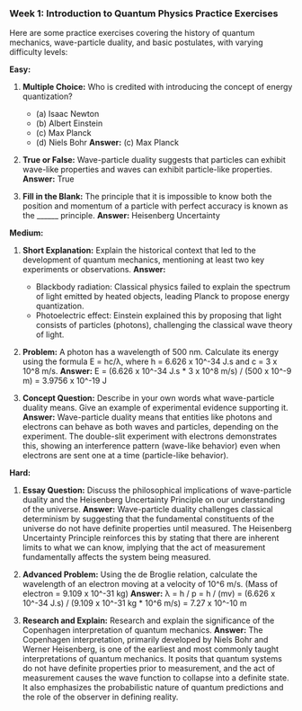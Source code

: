 ### Week 1: Introduction to Quantum Physics Practice Exercises

Here are some practice exercises covering the history of quantum mechanics, wave-particle duality, and basic postulates, with varying difficulty levels:

**Easy:**

1.  **Multiple Choice:** Who is credited with introducing the concept of energy quantization?
    *   (a) Isaac Newton
    *   (b) Albert Einstein
    *   (c) Max Planck
    *   (d) Niels Bohr
    **Answer:** (c) Max Planck

2.  **True or False:** Wave-particle duality suggests that particles can exhibit wave-like properties and waves can exhibit particle-like properties.
    **Answer:** True

3.  **Fill in the Blank:** The principle that it is impossible to know both the position and momentum of a particle with perfect accuracy is known as the ______ principle.
    **Answer:** Heisenberg Uncertainty

**Medium:**

1.  **Short Explanation:** Explain the historical context that led to the development of quantum mechanics, mentioning at least two key experiments or observations.
    **Answer:**
    *   Blackbody radiation: Classical physics failed to explain the spectrum of light emitted by heated objects, leading Planck to propose energy quantization.
    *   Photoelectric effect: Einstein explained this by proposing that light consists of particles (photons), challenging the classical wave theory of light.

2.  **Problem:** A photon has a wavelength of 500 nm. Calculate its energy using the formula E = hc/λ, where h = 6.626 x 10^-34 J.s and c = 3 x 10^8 m/s.
    **Answer:** E = (6.626 x 10^-34 J.s * 3 x 10^8 m/s) / (500 x 10^-9 m) = 3.9756 x 10^-19 J

3.  **Concept Question:** Describe in your own words what wave-particle duality means. Give an example of experimental evidence supporting it.
    **Answer:** Wave-particle duality means that entities like photons and electrons can behave as both waves and particles, depending on the experiment. The double-slit experiment with electrons demonstrates this, showing an interference pattern (wave-like behavior) even when electrons are sent one at a time (particle-like behavior).

**Hard:**

1.  **Essay Question:** Discuss the philosophical implications of wave-particle duality and the Heisenberg Uncertainty Principle on our understanding of the universe.
    **Answer:** Wave-particle duality challenges classical determinism by suggesting that the fundamental constituents of the universe do not have definite properties until measured. The Heisenberg Uncertainty Principle reinforces this by stating that there are inherent limits to what we can know, implying that the act of measurement fundamentally affects the system being measured.

2.  **Advanced Problem:** Using the de Broglie relation, calculate the wavelength of an electron moving at a velocity of 10^6 m/s. (Mass of electron = 9.109 x 10^-31 kg)
    **Answer:** λ = h / p = h / (mv) = (6.626 x 10^-34 J.s) / (9.109 x 10^-31 kg * 10^6 m/s) = 7.27 x 10^-10 m

3.  **Research and Explain:** Research and explain the significance of the Copenhagen interpretation of quantum mechanics.
    **Answer:** The Copenhagen interpretation, primarily developed by Niels Bohr and Werner Heisenberg, is one of the earliest and most commonly taught interpretations of quantum mechanics. It posits that quantum systems do not have definite properties prior to measurement, and the act of measurement causes the wave function to collapse into a definite state. It also emphasizes the probabilistic nature of quantum predictions and the role of the observer in defining reality.
